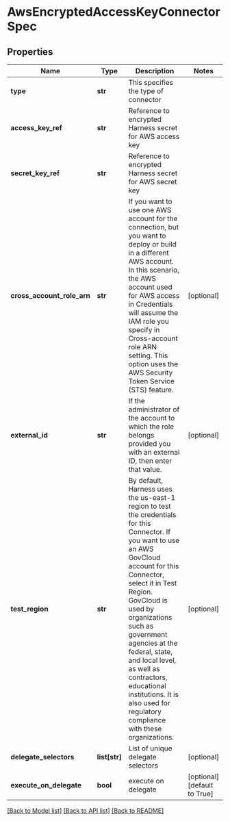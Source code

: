 # AwsEncryptedAccessKeyConnectorSpec

## Properties
Name | Type | Description | Notes
------------ | ------------- | ------------- | -------------
**type** | **str** | This specifies the type of connector | 
**access_key_ref** | **str** | Reference to encrypted Harness secret for AWS access key | 
**secret_key_ref** | **str** | Reference to encrypted Harness secret for AWS secret key | 
**cross_account_role_arn** | **str** | If you want to use one AWS account for the connection, but you want to deploy or build in a different AWS account. In this scenario, the AWS account used for AWS access in Credentials will assume the IAM role you specify in Cross-account role ARN setting. This option uses the AWS Security Token Service (STS) feature. | [optional] 
**external_id** | **str** | If the administrator of the account to which the role belongs provided you with an external ID, then enter that value. | [optional] 
**test_region** | **str** | By default, Harness uses the us-east-1 region to test the credentials for this Connector. If you want to use an AWS GovCloud account for this Connector, select it in Test Region. GovCloud is used by organizations such as government agencies at the federal, state, and local level, as well as contractors, educational institutions. It is also used for regulatory compliance with these organizations. | [optional] 
**delegate_selectors** | **list[str]** | List of unique delegate selectors | [optional] 
**execute_on_delegate** | **bool** | execute on delegate | [optional] [default to True]

[[Back to Model list]](../README.md#documentation-for-models) [[Back to API list]](../README.md#documentation-for-api-endpoints) [[Back to README]](../README.md)

